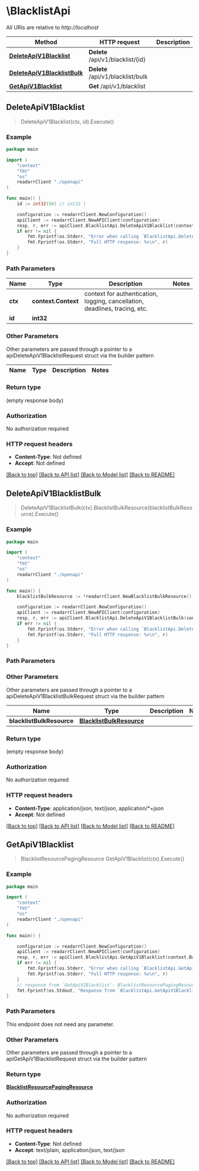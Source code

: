 # \BlacklistApi

All URIs are relative to *http://localhost*

Method | HTTP request | Description
------------- | ------------- | -------------
[**DeleteApiV1Blacklist**](BlacklistApi.md#DeleteApiV1Blacklist) | **Delete** /api/v1/blacklist/{id} | 
[**DeleteApiV1BlacklistBulk**](BlacklistApi.md#DeleteApiV1BlacklistBulk) | **Delete** /api/v1/blacklist/bulk | 
[**GetApiV1Blacklist**](BlacklistApi.md#GetApiV1Blacklist) | **Get** /api/v1/blacklist | 



## DeleteApiV1Blacklist

> DeleteApiV1Blacklist(ctx, id).Execute()



### Example

```go
package main

import (
    "context"
    "fmt"
    "os"
    readarrClient "./openapi"
)

func main() {
    id := int32(56) // int32 | 

    configuration := readarrClient.NewConfiguration()
    apiClient := readarrClient.NewAPIClient(configuration)
    resp, r, err := apiClient.BlacklistApi.DeleteApiV1Blacklist(context.Background(), id).Execute()
    if err != nil {
        fmt.Fprintf(os.Stderr, "Error when calling `BlacklistApi.DeleteApiV1Blacklist``: %v\n", err)
        fmt.Fprintf(os.Stderr, "Full HTTP response: %v\n", r)
    }
}
```

### Path Parameters


Name | Type | Description  | Notes
------------- | ------------- | ------------- | -------------
**ctx** | **context.Context** | context for authentication, logging, cancellation, deadlines, tracing, etc.
**id** | **int32** |  | 

### Other Parameters

Other parameters are passed through a pointer to a apiDeleteApiV1BlacklistRequest struct via the builder pattern


Name | Type | Description  | Notes
------------- | ------------- | ------------- | -------------


### Return type

 (empty response body)

### Authorization

No authorization required

### HTTP request headers

- **Content-Type**: Not defined
- **Accept**: Not defined

[[Back to top]](#) [[Back to API list]](../README.md#documentation-for-api-endpoints)
[[Back to Model list]](../README.md#documentation-for-models)
[[Back to README]](../README.md)


## DeleteApiV1BlacklistBulk

> DeleteApiV1BlacklistBulk(ctx).BlacklistBulkResource(blacklistBulkResource).Execute()



### Example

```go
package main

import (
    "context"
    "fmt"
    "os"
    readarrClient "./openapi"
)

func main() {
    blacklistBulkResource := *readarrClient.NewBlacklistBulkResource() // BlacklistBulkResource |  (optional)

    configuration := readarrClient.NewConfiguration()
    apiClient := readarrClient.NewAPIClient(configuration)
    resp, r, err := apiClient.BlacklistApi.DeleteApiV1BlacklistBulk(context.Background()).BlacklistBulkResource(blacklistBulkResource).Execute()
    if err != nil {
        fmt.Fprintf(os.Stderr, "Error when calling `BlacklistApi.DeleteApiV1BlacklistBulk``: %v\n", err)
        fmt.Fprintf(os.Stderr, "Full HTTP response: %v\n", r)
    }
}
```

### Path Parameters



### Other Parameters

Other parameters are passed through a pointer to a apiDeleteApiV1BlacklistBulkRequest struct via the builder pattern


Name | Type | Description  | Notes
------------- | ------------- | ------------- | -------------
 **blacklistBulkResource** | [**BlacklistBulkResource**](BlacklistBulkResource.md) |  | 

### Return type

 (empty response body)

### Authorization

No authorization required

### HTTP request headers

- **Content-Type**: application/json, text/json, application/*+json
- **Accept**: Not defined

[[Back to top]](#) [[Back to API list]](../README.md#documentation-for-api-endpoints)
[[Back to Model list]](../README.md#documentation-for-models)
[[Back to README]](../README.md)


## GetApiV1Blacklist

> BlacklistResourcePagingResource GetApiV1Blacklist(ctx).Execute()



### Example

```go
package main

import (
    "context"
    "fmt"
    "os"
    readarrClient "./openapi"
)

func main() {

    configuration := readarrClient.NewConfiguration()
    apiClient := readarrClient.NewAPIClient(configuration)
    resp, r, err := apiClient.BlacklistApi.GetApiV1Blacklist(context.Background()).Execute()
    if err != nil {
        fmt.Fprintf(os.Stderr, "Error when calling `BlacklistApi.GetApiV1Blacklist``: %v\n", err)
        fmt.Fprintf(os.Stderr, "Full HTTP response: %v\n", r)
    }
    // response from `GetApiV1Blacklist`: BlacklistResourcePagingResource
    fmt.Fprintf(os.Stdout, "Response from `BlacklistApi.GetApiV1Blacklist`: %v\n", resp)
}
```

### Path Parameters

This endpoint does not need any parameter.

### Other Parameters

Other parameters are passed through a pointer to a apiGetApiV1BlacklistRequest struct via the builder pattern


### Return type

[**BlacklistResourcePagingResource**](BlacklistResourcePagingResource.md)

### Authorization

No authorization required

### HTTP request headers

- **Content-Type**: Not defined
- **Accept**: text/plain, application/json, text/json

[[Back to top]](#) [[Back to API list]](../README.md#documentation-for-api-endpoints)
[[Back to Model list]](../README.md#documentation-for-models)
[[Back to README]](../README.md)

